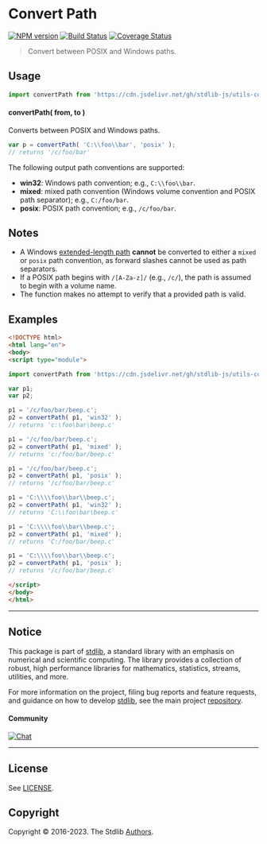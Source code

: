 <!--

@license Apache-2.0

Copyright (c) 2018 The Stdlib Authors.

Licensed under the Apache License, Version 2.0 (the "License");
you may not use this file except in compliance with the License.
You may obtain a copy of the License at

   http://www.apache.org/licenses/LICENSE-2.0

Unless required by applicable law or agreed to in writing, software
distributed under the License is distributed on an "AS IS" BASIS,
WITHOUT WARRANTIES OR CONDITIONS OF ANY KIND, either express or implied.
See the License for the specific language governing permissions and
limitations under the License.

-->

# Convert Path

[![NPM version][npm-image]][npm-url] [![Build Status][test-image]][test-url] [![Coverage Status][coverage-image]][coverage-url] <!-- [![dependencies][dependencies-image]][dependencies-url] -->

> Convert between POSIX and Windows paths.

<!-- Section to include introductory text. Make sure to keep an empty line after the intro `section` element and another before the `/section` close. -->

<section class="intro">

</section>

<!-- /.intro -->

<!-- Package usage documentation. -->



<section class="usage">

## Usage

```javascript
import convertPath from 'https://cdn.jsdelivr.net/gh/stdlib-js/utils-convert-path@esm/index.mjs';
```

#### convertPath( from, to )

Converts between POSIX and Windows paths.

```javascript
var p = convertPath( 'C:\\foo\\bar', 'posix' );
// returns '/c/foo/bar'
```

The following output path conventions are supported:

-   **win32**: Windows path convention; e.g., `C:\\foo\\bar`.
-   **mixed**: mixed path convention (Windows volume convention and POSIX path separator); e.g., `C:/foo/bar`.
-   **posix**: POSIX path convention; e.g., `/c/foo/bar`.

</section>

<!-- /.usage -->

<!-- Package usage notes. Make sure to keep an empty line after the `section` element and another before the `/section` close. -->

<section class="notes">

## Notes

-   A Windows [extended-length path][extended-length-path] **cannot** be converted to either a `mixed` or `posix` path convention, as forward slashes cannot be used as path separators.
-   If a POSIX path begins with `/[A-Za-z]/` (e.g., `/c/`), the path is assumed to begin with a volume name.
-   The function makes no attempt to verify that a provided path is valid. 

</section>

<!-- /.notes -->

<!-- Package usage examples. -->

<section class="examples">

## Examples

<!-- eslint no-undef: "error" -->

```html
<!DOCTYPE html>
<html lang="en">
<body>
<script type="module">

import convertPath from 'https://cdn.jsdelivr.net/gh/stdlib-js/utils-convert-path@esm/index.mjs';

var p1;
var p2;

p1 = '/c/foo/bar/beep.c';
p2 = convertPath( p1, 'win32' );
// returns 'c:\foo\bar\beep.c'

p1 = '/c/foo/bar/beep.c';
p2 = convertPath( p1, 'mixed' );
// returns 'c:/foo/bar/beep.c'

p1 = '/c/foo/bar/beep.c';
p2 = convertPath( p1, 'posix' );
// returns '/c/foo/bar/beep.c'

p1 = 'C:\\\\foo\\bar\\beep.c';
p2 = convertPath( p1, 'win32' );
// returns 'C:\\foo\bar\beep.c'

p1 = 'C:\\\\foo\\bar\\beep.c';
p2 = convertPath( p1, 'mixed' );
// returns 'C:/foo/bar/beep.c'

p1 = 'C:\\\\foo\\bar\\beep.c';
p2 = convertPath( p1, 'posix' );
// returns '/c/foo/bar/beep.c'

</script>
</body>
</html>
```

</section>

<!-- /.examples -->

<!-- Section for describing a command-line interface. -->



<!-- Section to include cited references. If references are included, add a horizontal rule *before* the section. Make sure to keep an empty line after the `section` element and another before the `/section` close. -->

<section class="references">

</section>

<!-- /.references -->

<!-- Section for related `stdlib` packages. Do not manually edit this section, as it is automatically populated. -->

<section class="related">

</section>

<!-- /.related -->

<!-- Section for all links. Make sure to keep an empty line after the `section` element and another before the `/section` close. -->


<section class="main-repo" >

* * *

## Notice

This package is part of [stdlib][stdlib], a standard library with an emphasis on numerical and scientific computing. The library provides a collection of robust, high performance libraries for mathematics, statistics, streams, utilities, and more.

For more information on the project, filing bug reports and feature requests, and guidance on how to develop [stdlib][stdlib], see the main project [repository][stdlib].

#### Community

[![Chat][chat-image]][chat-url]

---

## License

See [LICENSE][stdlib-license].


## Copyright

Copyright &copy; 2016-2023. The Stdlib [Authors][stdlib-authors].

</section>

<!-- /.stdlib -->

<!-- Section for all links. Make sure to keep an empty line after the `section` element and another before the `/section` close. -->

<section class="links">

[npm-image]: http://img.shields.io/npm/v/@stdlib/utils-convert-path.svg
[npm-url]: https://npmjs.org/package/@stdlib/utils-convert-path

[test-image]: https://github.com/stdlib-js/utils-convert-path/actions/workflows/test.yml/badge.svg?branch=main
[test-url]: https://github.com/stdlib-js/utils-convert-path/actions/workflows/test.yml?query=branch:main

[coverage-image]: https://img.shields.io/codecov/c/github/stdlib-js/utils-convert-path/main.svg
[coverage-url]: https://codecov.io/github/stdlib-js/utils-convert-path?branch=main

<!--

[dependencies-image]: https://img.shields.io/david/stdlib-js/utils-convert-path.svg
[dependencies-url]: https://david-dm.org/stdlib-js/utils-convert-path/main

-->

[chat-image]: https://img.shields.io/gitter/room/stdlib-js/stdlib.svg
[chat-url]: https://gitter.im/stdlib-js/stdlib/

[stdlib]: https://github.com/stdlib-js/stdlib

[stdlib-authors]: https://github.com/stdlib-js/stdlib/graphs/contributors

[cli-section]: https://github.com/stdlib-js/utils-convert-path#cli
[cli-url]: https://github.com/stdlib-js/utils-convert-path/tree/cli
[@stdlib/utils-convert-path]: https://github.com/stdlib-js/utils-convert-path/tree/main

[umd]: https://github.com/umdjs/umd
[es-module]: https://developer.mozilla.org/en-US/docs/Web/JavaScript/Guide/Modules

[deno-url]: https://github.com/stdlib-js/utils-convert-path/tree/deno
[umd-url]: https://github.com/stdlib-js/utils-convert-path/tree/umd
[esm-url]: https://github.com/stdlib-js/utils-convert-path/tree/esm
[branches-url]: https://github.com/stdlib-js/utils-convert-path/blob/main/branches.md

[stdlib-license]: https://raw.githubusercontent.com/stdlib-js/utils-convert-path/main/LICENSE

[extended-length-path]: https://msdn.microsoft.com/en-us/library/windows/desktop/aa365247(v=vs.85).aspx

[standard-streams]: https://en.wikipedia.org/wiki/Standard_streams

[mdn-regexp]: https://developer.mozilla.org/en-US/docs/Web/JavaScript/Guide/Regular_Expressions

</section>

<!-- /.links -->
